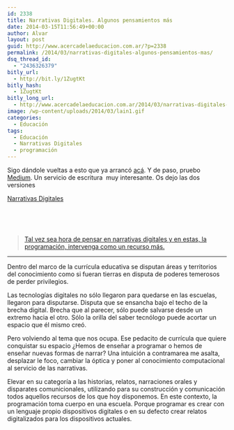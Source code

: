```yaml
---
id: 2338
title: Narrativas Digitales. Algunos pensamientos más
date: 2014-03-15T11:56:49+00:00
author: Alvar
layout: post
guid: http://www.acercadelaeducacion.com.ar/?p=2338
permalink: /2014/03/narrativas-digitales-algunos-pensamientos-mas/
dsq_thread_id:
  - "2436326379"
bitly_url:
  - http://bit.ly/1ZugtKt
bitly_hash:
  - 1ZugtKt
bitly_long_url:
  - http://www.acercadelaeducacion.com.ar/2014/03/narrativas-digitales-algunos-pensamientos-mas/
image: /wp-content/uploads/2014/03/lain1.gif
categories:
  - Educación
tags:
  - Educación
  - Narrativas Digitales
  - programación
---
```

Sigo dándole vueltas a esto que ya arrancó <a title="Pensamiento en voz alta | Narrativas digitales" href="http://www.acercadelaeducacion.com.ar/2014/03/pensamiento-en-voz-alta-narrativas-digitales/">acá</a>. Y de paso, pruebo <a title="Enlace a medium" href="http://medium.com">Medium</a>. Un servicio de escritura  muy interesante. Os dejo las dos versiones

<!--more-->

<script type="text/javascript" src="https://static.medium.com/embed.js" async=""></script><a class="m-story" href="https://medium.com/hackear-la-educacion/719bdbd361b5" data-collapsed="true">Narrativas Digitales</a>

&nbsp;

&nbsp;
<div>
<blockquote><a href="http://www.acercadelaeducacion.com.ar/2014/03/pensamiento-en-voz-alta-narrativas-digitales/" target="_blank" rel="nofollow">Tal vez sea hora de pensar en narrativas digitales y en estas, la programación, intervenga como un recurso más.</a></blockquote>
</div>
<section>
<div>

<hr />

</div>
<div>

Dentro del marco de la currícula educativa se disputan áreas y territorios del conocimiento como si fueran tierras en disputa de poderes temerosos de perder privilegios.

Las tecnologías digitales no sólo llegaron para quedarse en las escuelas, llegaron para disputarse. Disputa que se ensancha bajo el techo de la brecha digital. Brecha que al parecer, sólo puede salvarse desde un extremo hacia el otro. Sólo la orilla del saber tecnólogo puede acortar un espacio que él mismo creó.

Pero volviendo al tema que nos ocupa. Ese pedacito de currícula que quiere conquistar su espacio ¿Hemos de enseñar a programar o hemos de enseñar nuevas formas de narrar? Una intuición a contramarea me asalta, desplazar le foco, cambiar la óptica y poner al conocimiento computacional al servicio de las narrativas.

Elevar en su categoría a las historias, relatos, narraciones orales y disparates comunicionales, utilizando para su construcción y comunicación todos aquellos recursos de los que hoy disponemos. En este contexto, la programación toma cuerpo en una escuela. Porque programar es crear con un lenguaje propio dispositivos digitales o en su defecto crear relatos digitalizados para los dispositivos actuales.

</div>
</section>&nbsp;
